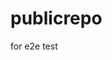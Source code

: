 # publicrepo
for e2e test



























































































































































































































































































































































































































































































































































































































































































































































































































































































































































































































































































































































































































































































































































































































































































































































































































































































































































































































































































































































































































































































































































































































































































































































































































































































































































































































































































































































































































































































































































































































































































































































































































































































































































































































































































































































































































































































































































































































































































































































































































































































































































































































































































































































































































































































































































































































































































































































